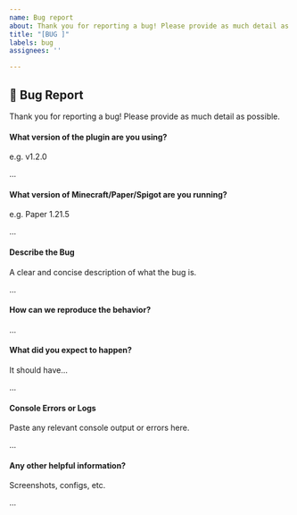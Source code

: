 ```yaml
---
name: Bug report
about: Thank you for reporting a bug! Please provide as much detail as possible.
title: "[BUG ]"
labels: bug
assignees: ''

---
```


## 🐞 Bug Report

Thank you for reporting a bug! Please provide as much detail as possible.

#### What version of the plugin are you using?
e.g. v1.2.0

...

#### What version of Minecraft/Paper/Spigot are you running?
e.g. Paper 1.21.5

...

#### Describe the Bug
A clear and concise description of what the bug is.

...

#### How can we reproduce the behavior?

...

#### What did you expect to happen?
It should have...

...

#### Console Errors or Logs
Paste any relevant console output or errors here.

...

#### Any other helpful information?
Screenshots, configs, etc.

...
